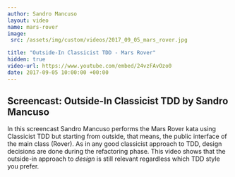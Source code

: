 ```yaml
---
author: Sandro Mancuso
layout: video
name: mars-rover
image:
 src: /assets/img/custom/videos/2017_09_05_mars_rover.jpg

title: "Outside-In Classicist TDD - Mars Rover"
hidden: true
video-url: https://www.youtube.com/embed/24vzFAvOzo0
date: 2017-09-05 10:00:00 +00:00
---
```


## Screencast: Outside-In Classicist TDD by Sandro Mancuso

In this screencast Sandro Mancuso performs the Mars Rover kata using Classicist TDD but starting from outside, that means, the public interface of the main class (Rover). As in any good classicist approach to TDD, design decisions are done during the refactoring phase. This video shows that the outside-in approach to _design_ is still relevant regardless which TDD style you prefer. 